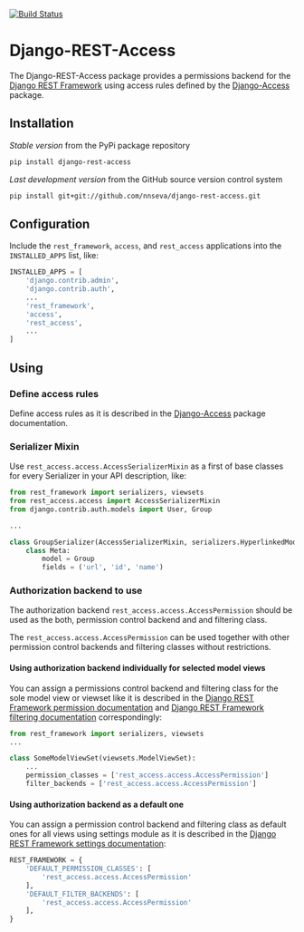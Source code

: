 [![Build Status](https://travis-ci.org/nnseva/django-rest-access.svg?branch=master)](https://travis-ci.org/nnseva/django-rest-access)

# Django-REST-Access

The Django-REST-Access package provides a permissions backend for the [Django REST Framework](https://www.django-rest-framework.org)
using access rules defined by the [Django-Access](https://github.com/nnseva/django-access) package.

## Installation

*Stable version* from the PyPi package repository
```bash
pip install django-rest-access
```

*Last development version* from the GitHub source version control system
```bash
pip install git+git://github.com/nnseva/django-rest-access.git
```

## Configuration

Include the `rest_framework`, `access`, and `rest_access` applications into the `INSTALLED_APPS` list, like:

```python
INSTALLED_APPS = [
    'django.contrib.admin',
    'django.contrib.auth',
    ...
    'rest_framework',
    'access',
    'rest_access',
    ...
]
```

## Using

### Define access rules

Define access rules as it is described in the [Django-Access](https://github.com/nnseva/django-access) package documentation.

### Serializer Mixin

Use `rest_access.access.AccessSerializerMixin` as a first of base classes for every Serializer in your API description, like:

```python
from rest_framework import serializers, viewsets
from rest_access.access import AccessSerializerMixin
from django.contrib.auth.models import User, Group

...

class GroupSerializer(AccessSerializerMixin, serializers.HyperlinkedModelSerializer):
    class Meta:
        model = Group
        fields = ('url', 'id', 'name')
```

### Authorization backend to use

The authorization backend `rest_access.access.AccessPermission` should be used as the both,
permission control backend and and filtering class.

The `rest_access.access.AccessPermission` can be used together with other
permission control backends and filtering classes without restrictions.

#### Using authorization backend individually for selected model views

You can assign a permissions control backend and filtering class for the sole model view or viewset like it is described in the
[Django REST Framework permission documentation](https://www.django-rest-framework.org/api-guide/permissions/)
and [Django REST Framework filtering documentation](https://www.django-rest-framework.org/api-guide/filtering/)
correspondingly:

```python
from rest_framework import serializers, viewsets
...

class SomeModelViewSet(viewsets.ModelViewSet):
    ...
    permission_classes = ['rest_access.access.AccessPermission']
    filter_backends = ['rest_access.access.AccessPermission']
```

#### Using authorization backend as a default one

You can assign a permission control backend and filtering class as default ones for all views using settings module
as it is described in the [Django REST Framework settings documentation](https://www.django-rest-framework.org/api-guide/settings/):

```python
REST_FRAMEWORK = {
    'DEFAULT_PERMISSION_CLASSES': [
        'rest_access.access.AccessPermission'
    ],
    'DEFAULT_FILTER_BACKENDS': [
        'rest_access.access.AccessPermission'
    ],
}
```

